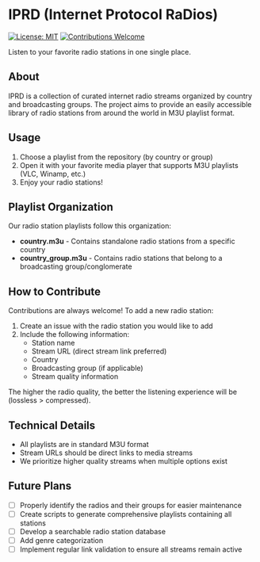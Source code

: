# IPRD (Internet Protocol RaDios)

[![License: MIT](https://img.shields.io/badge/License-MIT-yellow.svg)](https://opensource.org/licenses/MIT)
[![Contributions Welcome](https://img.shields.io/badge/contributions-welcome-brightgreen.svg)](CONTRIBUTING.md)

Listen to your favorite radio stations in one single place.

## About

IPRD is a collection of curated internet radio streams organized by country and broadcasting groups. The project aims to provide an easily accessible library of radio stations from around the world in M3U playlist format.

## Usage

1. Choose a playlist from the repository (by country or group)
2. Open it with your favorite media player that supports M3U playlists (VLC, Winamp, etc.)
3. Enjoy your radio stations!

## Playlist Organization

Our radio station playlists follow this organization:

- **country.m3u** - Contains standalone radio stations from a specific country
- **country_group.m3u** - Contains radio stations that belong to a broadcasting group/conglomerate

## How to Contribute

Contributions are always welcome! To add a new radio station:

1. Create an issue with the radio station you would like to add
2. Include the following information:
    - Station name
    - Stream URL (direct stream link preferred)
    - Country
    - Broadcasting group (if applicable)
    - Stream quality information

The higher the radio quality, the better the listening experience will be (lossless > compressed).

## Technical Details

- All playlists are in standard M3U format
- Stream URLs should be direct links to media streams
- We prioritize higher quality streams when multiple options exist

## Future Plans

- [ ] Properly identify the radios and their groups for easier maintenance
- [ ] Create scripts to generate comprehensive playlists containing all stations
- [ ] Develop a searchable radio station database
- [ ] Add genre categorization
- [ ] Implement regular link validation to ensure all streams remain active